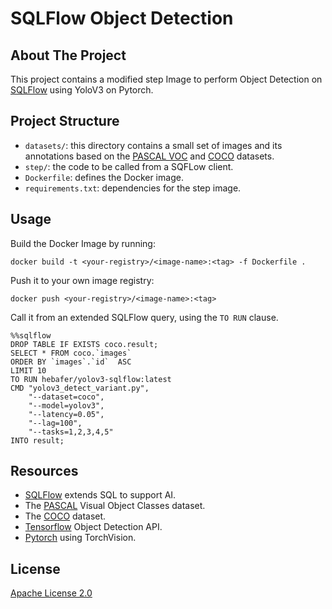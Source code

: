 # SQLFlow Object Detection

## About The Project

This project contains a modified step Image to perform Object Detection on [SQLFlow](https://sql-machine-learning.github.io/) using YoloV3 on Pytorch. 

## Project Structure

* `datasets/`: this directory contains a small set of images and its annotations based on the [PASCAL VOC](http://host.robots.ox.ac.uk/pascal/VOC/) and [COCO](https://cocodataset.org/#home) datasets.
* `step/`: the code to be called from a SQFLow client.
* `Dockerfile`: defines the Docker image.
* `requirements.txt`: dependencies for the step image.

## Usage

Build the Docker Image by running:
```
docker build -t <your-registry>/<image-name>:<tag> -f Dockerfile .
```
Push it to your own image registry:
```
docker push <your-registry>/<image-name>:<tag>
```

Call it from an extended SQLFlow query, using the `TO RUN` clause.

```
%%sqlflow
DROP TABLE IF EXISTS coco.result;
SELECT * FROM coco.`images`
ORDER BY `images`.`id`  ASC
LIMIT 10
TO RUN hebafer/yolov3-sqlflow:latest
CMD "yolov3_detect_variant.py",
    "--dataset=coco",
    "--model=yolov3",
    "--latency=0.05",
    "--lag=100",
    "--tasks=1,2,3,4,5"
INTO result;
```

## Resources

- [SQLFlow](https://sql-machine-learning.github.io/) extends SQL to support AI.
- The [PASCAL](http://host.robots.ox.ac.uk/pascal/VOC/) Visual Object Classes dataset.
- The [COCO](https://cocodataset.org/#home) dataset.
- [Tensorflow](https://github.com/tensorflow/models/tree/master/research/object_detection) Object Detection API.
- [Pytorch](https://pytorch.org/) using TorchVision.

## License

[Apache License 2.0](https://raw.githubusercontent.com/hebafer/sqlflow-object-detection/main/LICENSE)